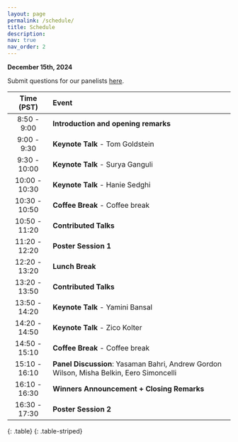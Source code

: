 ```yaml
---
layout: page
permalink: /schedule/
title: Schedule
description:
nav: true
nav_order: 2
---
```

**December 15th, 2024**

Submit questions for our panelists <a href="https://forms.gle/Caxz8EuCzp7mX9Y77">here</a>.


| **Time (PST)** | **Event** |
| :------:   | :------- |
| 8:50 - 9:00 | **Introduction and opening remarks** |
| 9:00 - 9:30 | **Keynote Talk** - Tom Goldstein |
| 9:30 - 10:00 | **Keynote Talk** - Surya Ganguli |
| 10:00 - 10:30 | **Keynote Talk** - Hanie Sedghi |
| 10:30 - 10:50 | **Coffee Break** - Coffee break |
| 10:50 - 11:20 | **Contributed Talks** |
| 11:20 - 12:20 | **Poster Session 1** |
| 12:20 - 13:20 | **Lunch Break** |
| 13:20 - 13:50 | **Contributed Talks** |
| 13:50 - 14:20 | **Keynote Talk** - Yamini Bansal |
| 14:20 - 14:50 | **Keynote Talk** - Zico Kolter |
| 14:50 - 15:10 | **Coffee Break** - Coffee break |
| 15:10 - 16:10 | **Panel Discussion**: Yasaman Bahri, Andrew Gordon Wilson, Misha Belkin, Eero Simoncelli |
| 16:10 - 16:30 | **Winners Announcement + Closing Remarks** |
| 16:30 - 17:30 | **Poster Session 2** |
{: .table}
{: .table-striped}

<br>

